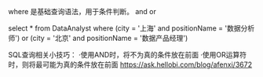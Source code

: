 where 是基础查询语法，用于条件判断。
and or

select * from DataAnalyst
where (city = '上海' and positionName = '数据分析师') or (city = '北京' and positionName = '数据产品经理')

SQL查询相关小技巧：
·使用AND时，将不为真的条件放在前面 ·使用OR运算符时，则将最可能为真的条件放在前面 
https://ask.hellobi.com/blog/afenxi/3672 
